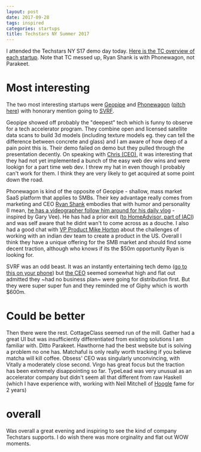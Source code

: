 ```yaml
---
layout: post
date: 2017-09-28
tags: inspired
categories: startups
title: Techstars NY Summer 2017
---
```


I attended the Techstars NY S17 demo day today. [Here is the TC overview of each startup](https://techcrunch.com/2017/09/28/techstars-nyc-summer-2017/). Note that TC messed up, Ryan Shank is with Phonewagon, not Parakeet.

# Most interesting

The two most interesting startups were [Geopipe](https://geopi.pe/) and [Phonewagon](https://phonewagon.com/) ([pitch here](https://techstars.wistia.com/medias/hgpk0rsjmy)) with honorary mention going to [SVRF](https://www.svrf.com/).

Geopipe showed off probably the "deepest" tech which is funny to observe for a tech accelerator program. They combine open and licensed satellite data scans to build 3d models (including texture models eg. they can tell the difference between concrete and glass) and I am aware of how deep of a pain point this is. Their demo failed on demo but they pulled through the presentation decently. On speaking with [Chris (CEO)](https://www.linkedin.com/in/drcmitchell), it was interesting that they had not yet implemented a bunch of the easy web dev wins and were lookign for a part time web dev. I threw my hat in even though I probably can't work for them. I think they are very likely to get acquired at some point down the road.

Phonewagon is kind of the opposite of Geopipe - shallow, mass market SaaS platform that applies to SMBs. Their key advantage really comes from marketing and CEO [Ryan Shank](http://youtube.com/c/RyanShank) embodies that with humor and personality (I mean, [he has a videographer follow him around for his daily vlog](https://twitter.com/ryanashank) - inspired by Gary Vee). He has had a prior exit ([to HomeAdvisor, part of IACI](http://www.prnewswire.com/news-releases/homeadvisor-acquires-a-majority-stake-in-field-service-management-software-mhelpdesk-273740321.html)) and was self aware that he didnt wan't to come across as a douche. I also had a good chat with [VP Product Mike Horton](https://www.themikehorton.com/) about the challenges of working with an indian dev team to create a product in the US. Overall I think they have a unique offering for the SMB market and should find some decent traction, although who knows if its the $50m opportunity Ryan is looking for.

SVRF was an odd beast. It was an instantly entertaining tech demo ([go to this on your phone](https://www.svrf.com/)) but [the CEO](https://www.linkedin.com/in/sophiaedm/) seemed somewhat high and flat out admitted they ~had no business plan~ were going for distribution first. But they were super super fun and they reminded me of Giphy which is worth $600m.

# Could be better

Then there were the rest. CottageClass seemed run of the mill. Gather had a great UI but was insufficiently differentiated from existing solutions I am familiar with. Ditto Parakeet. Hawthorne had the best website but is solving a problem no one has. Matchaful is only really worth tracking if you believe matcha will kill coffee. Obsess' CEO was singularly unconvincing, with Vitally a moderately close second. Virgo has great focus but the traction has been extremely disappointing so far. TypeLead was very unusual as an accelerator company but didn't seem all that different from raw Haskell (which I have experience with, working with Neil Mitchell of [Hoogle](https://www.haskell.org/hoogle/) fame for 2 years)

# overall

Was overall a great evening and inspiring to see the kind of company Techstars supports. I do wish there was more orginality and flat out WOW moments.

